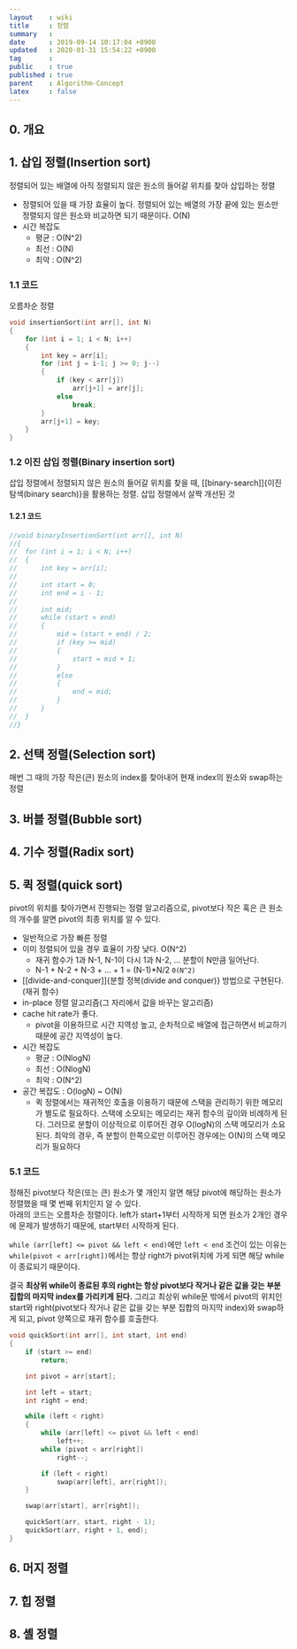 ```yaml
---
layout    : wiki
title     : 정렬
summary   : 
date      : 2019-09-14 10:17:04 +0900
updated   : 2020-01-31 15:54:22 +0900
tag       : 
public    : true
published : true
parent    : Algorithm-Concept
latex     : false
---
```


## 0. 개요

## 1. 삽입 정렬(Insertion sort)
정렬되어 있는 배열에 아직 정렬되지 않은 원소의 들어갈 위치를 찾아 삽입하는 정렬
- 정렬되어 있을 때 가장 효율이 높다. 정렬되어 있는 배열의 가장 끝에 있는 원소만 정렬되지 않은 원소와 비교하면 되기 때문이다. O(N)
- 시간 복잡도
	- 평균 : O(N^2)
	- 최선 : O(N)
	- 최악 : O(N^2)

### 1.1 코드
오름차순 정렬
```{.cpp .numberLines}
void insertionSort(int arr[], int N)
{
	for (int i = 1; i < N; i++)
	{
		int key = arr[i];
		for (int j = i-1; j >= 0; j--)
		{
			if (key < arr[j])
				arr[j+1] = arr[j];
			else
				break;
		}
		arr[j+1] = key;
	}
}
```

### 1.2 이진 삽입 정렬(Binary insertion sort)
삽입 정렬에서 정렬되지 않은 원소의 들어갈 위치를 찾을 때, [[binary-search]]{이진 탐색(binary search)}을 활용하는 정렬. 삽입 정렬에서 살짝 개선된 것
#### 1.2.1 코드
```{.cpp .numberLines}
//void binaryInsertionSort(int arr[], int N)
//{
//	for (int i = 1; i < N; i++)
//	{
//		int key = arr[i];
//		
//		int start = 0;
//		int end = i - 1;
//	
//		int mid;
//		while (start < end)
//		{
//			mid = (start + end) / 2;
//			if (key >= mid)
//			{
//				start = mid + 1;
//			}
//			else
//			{
//				end = mid;
//			}
//		}
//	}
//}
```

## 2. 선택 정렬(Selection sort)
매번 그 때의 가장 작은(큰) 원소의 index를 찾아내어 현재 index의 원소와 swap하는 정렬

## 3. 버블 정렬(Bubble sort)

## 4. 기수 정렬(Radix sort)

## 5. 퀵 정렬(quick sort)
pivot의 위치를 찾아가면서 진행되는 정렬 알고리즘으로, pivot보다 작은 혹은 큰 원소의 개수를 알면 pivot의 최종 위치를 알 수 있다.

- 일반적으로 가장 빠른 정렬
- 이미 정렬되어 있을 경우 효율이 가장 낮다. O(N^2)
	- 재귀 함수가 1과 N-1, N-1이 다시 1과 N-2, ... 분할이 N만큼 일어난다. 
	- N-1 + N-2 + N-3 + ... + 1 = (N-1)*N/2 `0(N^2)`
- [[divide-and-conquer]]{분할 정복(divide and conquer)} 방법으로 구현된다.(재귀 함수)
- in-place 정렬 알고리즘(그 자리에서 값을 바꾸는 알고리즘)
- cache hit rate가 좋다.
  - pivot을 이용하므로 시간 지역성 높고, 순차적으로 배열에 접근하면서 비교하기 때문에 공간 지역성이 높다.
- 시간 복잡도
	- 평균 : O(NlogN)
	- 최선 : O(NlogN)
	- 최악 : O(N^2)
- 공간 복잡도 : O(logN) ~ O(N)
	- 퀵 정렬에서는 재귀적인 호출을 이용하기 때문에 스택을 관리하기 위한 메모리가 별도로 필요하다. 스택에 소모되는 메모리는 재귀 함수의 깊이와 비례하게 된다. 그러므로 분할이 이상적으로 이루어진 경우 O(logN)의 스택 메모리가 소요된다. 최악의 경우, 즉 분할이 한쪽으로만 이루어진 경우에는 O(N)의 스택 메모리가 필요하다


### 5.1 코드
정해진 pivot보다 작은(또는 큰) 원소가 몇 개인지 알면 해당 pivot에 해당하는 원소가 정렬했을 때 몇 번째 위치인지 알 수 있다.  
아래의 코드는 오름차순 정렬이다.
left가 start+1부터 시작하게 되면 원소가 2개인 경우에 문제가 발생하기 때문에, start부터 시작하게 된다.

`while (arr[left] <= pivot && left < end)`에만 `left < end` 조건이 있는 이유는 `while(pivot < arr[right])`에서는 항상 right가 pivot위치에 가게 되면 해당 while이 종료되기 때문이다.

결국 **최상위 while이 종료된 후의 right는 항상 pivot보다 작거나 같은 값을 갖는 부분 집합의 마지막 index를 가리키게 된다.**
그리고 최상위 while문 밖에서 pivot의 위치인 start와 right(pivot보다 작거나 같은 값을 갖는 부분 집합의 마지막 index)와 swap하게 되고, pivot 양쪽으로 재귀 함수를 호출한다.

```{.cpp .numberLines}
void quickSort(int arr[], int start, int end)
{
	if (start >= end)
		return;

	int pivot = arr[start];

	int left = start;
	int right = end;

	while (left < right)
	{
		while (arr[left] <= pivot && left < end)
			left++;
		while (pivot < arr[right])
			right--;

		if (left < right)
			swap(arr[left], arr[right]);
	}

	swap(arr[start], arr[right]);

	quickSort(arr, start, right - 1);
	quickSort(arr, right + 1, end);
}
```

## 6. 머지 정렬

## 7. 힙 정렬

## 8. 셸 정렬


